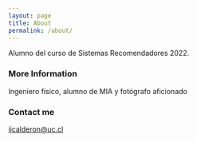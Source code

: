 ```yaml
---
layout: page
title: About
permalink: /about/
---
```


Alumno del curso de Sistemas Recomendadores 2022.

### More Information

Ingeniero físico, alumno de MIA y fotógrafo aficionado

### Contact me

[ijcalderon@uc.cl](mailto:ijcalderon@uc.cl)
